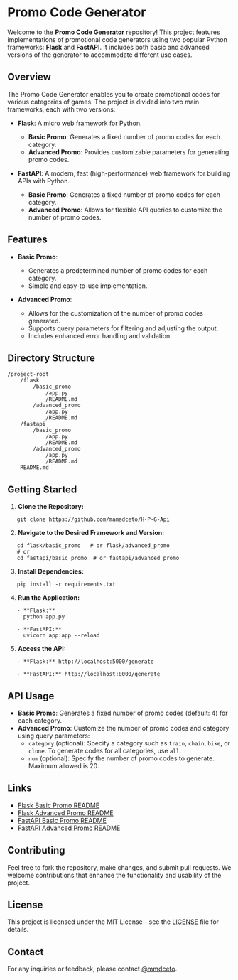 # Promo Code Generator

Welcome to the **Promo Code Generator** repository! This project features implementations of promotional code generators using two popular Python frameworks: **Flask** and **FastAPI**. It includes both basic and advanced versions of the generator to accommodate different use cases.

## Overview

The Promo Code Generator enables you to create promotional codes for various categories of games. The project is divided into two main frameworks, each with two versions:

- **Flask**: A micro web framework for Python.
  - **Basic Promo**: Generates a fixed number of promo codes for each category.
  - **Advanced Promo**: Provides customizable parameters for generating promo codes.

- **FastAPI**: A modern, fast (high-performance) web framework for building APIs with Python.
  - **Basic Promo**: Generates a fixed number of promo codes for each category.
  - **Advanced Promo**: Allows for flexible API queries to customize the number of promo codes.

## Features

- **Basic Promo**:
  - Generates a predetermined number of promo codes for each category.
  - Simple and easy-to-use implementation.

- **Advanced Promo**:
  - Allows for the customization of the number of promo codes generated.
  - Supports query parameters for filtering and adjusting the output.
  - Includes enhanced error handling and validation.

## Directory Structure
```
/project-root
    /flask
        /basic_promo
            /app.py
            /README.md
        /advanced_promo
            /app.py
            /README.md
    /fastapi
        /basic_promo
            /app.py
            /README.md
        /advanced_promo
            /app.py
            /README.md
    README.md
```
## Getting Started

1. **Clone the Repository:**
```
   git clone https://github.com/mamadceto/H-P-G-Api
```
2. **Navigate to the Desired Framework and Version:**
```
   cd flask/basic_promo   # or flask/advanced_promo
   # or
   cd fastapi/basic_promo  # or fastapi/advanced_promo
```
3. **Install Dependencies:**
```
   pip install -r requirements.txt
```
4. **Run the Application:**
```
   - **Flask:**
     python app.py

   - **FastAPI:**
     uvicorn app:app --reload
```
5. **Access the API:**
```
   - **Flask:** http://localhost:5000/generate

   - **FastAPI:** http://localhost:8000/generate
```
## API Usage

- **Basic Promo**: Generates a fixed number of promo codes (default: 4) for each category.
- **Advanced Promo**: Customize the number of promo codes and category using query parameters:
  - `category` (optional): Specify a category such as `train`, `chain`, `bike`, or `clone`. To generate codes for all categories, use `all`.
  - `num` (optional): Specify the number of promo codes to generate. Maximum allowed is 20.

## Links

- [Flask Basic Promo README](H-P-G-Api/flask/basic_promo/README.md)
- [Flask Advanced Promo README](flask/advanced_promo/README.md)
- [FastAPI Basic Promo README](fastapi/basic_promo/README.md)
- [FastAPI Advanced Promo README](fastapi/advanced_promo/README.md)

## Contributing

Feel free to fork the repository, make changes, and submit pull requests. We welcome contributions that enhance the functionality and usability of the project.

## License

This project is licensed under the MIT License - see the [LICENSE](LICENSE) file for details.

## Contact

For any inquiries or feedback, please contact [@mmdceto](https://t.me/mmdceto).
